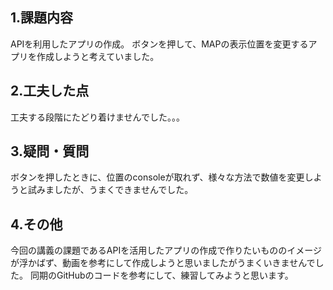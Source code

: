 ## 1.課題内容
APIを利用したアプリの作成。
ボタンを押して、MAPの表示位置を変更するアプリを作成しようと考えていました。

## 2.工夫した点
工夫する段階にたどり着けませんでした。。。

## 3.疑問・質問
ボタンを押したときに、位置のconsoleが取れず、様々な方法で数値を変更しようと試みましたが、うまくできませんでした。

## 4.その他
今回の講義の課題であるAPIを活用したアプリの作成で作りたいもののイメージが浮かばず、動画を参考にして作成しようと思いましたがうまくいきませんでした。
同期のGitHubのコードを参考にして、練習してみようと思います。